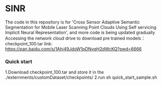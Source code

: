 # SINR
The code in this repository is for 'Cross Sensor Adaptive Semantic Segmentation for Mobile Laser Scanning Point Clouds Using Self servicing Implicit Neural Representation', and more code is being updated gradually
Accessing the network cloud drive to download pre trained models：checkpoint_100.tar
link: https://pan.baidu.com/s/1Ahi49JdoW1pDNvqH2dWcKQ?pwd=6666

### Quick start

1.Download checkpoint_100.tar and store it in the ./externments/customDataset/checkpoints/
2.run sh quick_start_sample.sh

